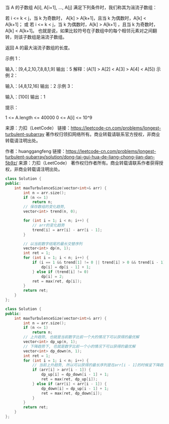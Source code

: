 当 A 的子数组 A[i], A[i+1], ..., A[j] 满足下列条件时，我们称其为湍流子数组：

若 i <= k < j，当 k 为奇数时， A[k] > A[k+1]，且当 k 为偶数时，A[k] < A[k+1]；
或 若 i <= k < j，当 k 为偶数时，A[k] > A[k+1] ，且当 k 为奇数时， A[k] < A[k+1]。
也就是说，如果比较符号在子数组中的每个相邻元素对之间翻转，则该子数组是湍流子数组。

返回 A 的最大湍流子数组的长度。

 

示例 1：

输入：[9,4,2,10,7,8,8,1,9]
输出：5
解释：(A[1] > A[2] < A[3] > A[4] < A[5])
示例 2：

输入：[4,8,12,16]
输出：2
示例 3：

输入：[100]
输出：1


提示：

1 <= A.length <= 40000
0 <= A[i] <= 10^9

来源：力扣（LeetCode）
链接：https://leetcode-cn.com/problems/longest-turbulent-subarray
著作权归领扣网络所有。商业转载请联系官方授权，非商业转载请注明出处。

作者：huanggangfeng
链接：https://leetcode-cn.com/problems/longest-turbulent-subarray/solution/dong-tai-gui-hua-de-liang-chong-jian-dan-5b9z/
来源：力扣（LeetCode）
著作权归作者所有。商业转载请联系作者获得授权，非商业转载请注明出处。

```cpp
class Solution {
public:
    int maxTurbulenceSize(vector<int>& arr) {
        int n = arr.size();
        if (n <= 1)
            return n;
        // 保存数组的变化趋势, 
        vector<int> trend(n, 0);

        for (int i = 1; i < n; i++) {
            // arr的变化趋势
            trend[i] = arr[i] - arr[i - 1];
        }

        // 以当前数字结尾的最长交替序列
        vector<int> dp(n, 1);
        int ret = 1;
        for (int i = 1; i < n; i++) {
            if (i == 1 && trend[1] != 0 || trend[i] > 0 && trend[i - 1] < 0 || trend[i] < 0 && trend[i - 1] > 0 ) {
                dp[i] = dp[i - 1] + 1;
            } else if (trend[i] != 0)
                dp[i] = 2;
            ret = max(ret, dp[i]);
        }
        return ret;
    }
};

```

```cpp
class Solution {
public:
    int maxTurbulenceSize(vector<int>& arr) {
        int n = arr.size();
        if (n <= 1)
            return n;
        // 上升趋势, 也就是当前数字比前一个大的情况下可以获得的最优解
        vector<int> dp_up(n, 1);
        // 下降趋势下, 也就是数字比前一个小的情况下可以获得的最优解
        vector<int> dp_down(n, 1);
        int ret = 1;
        for (int i = 1; i < n; i++) {
            // 当前上升趋势, 所以可以获得的最长序列是在arr[i - 1]的时候呈下降趋势的结果dp_down[i - 1] + 1
            if (arr[i] > arr[i - 1]) { 
                dp_up[i] = dp_down[i - 1] + 1;
                ret = max(ret, dp_up[i]);
            } else if (arr[i] < arr[i - 1]) {
                dp_down[i] = dp_up[i - 1] + 1;
                ret = max(ret, dp_down[i]);
            }
        }
        return ret;
    }
};
```


